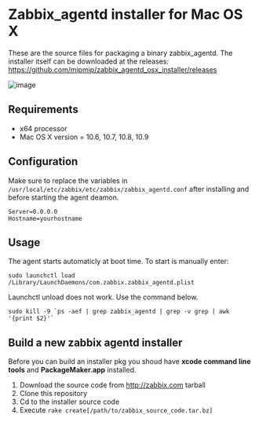 # Zabbix_agentd installer for Mac OS X

These are the source files for packaging a binary zabbix_agentd. The installer itself can be downloaded at the 
releases: https://github.com/mipmip/zabbix_agentd_osx_installer/releases

![image](http://picdrop.t3lab.com/iWcWUQmdaq.png)

## Requirements

* x64 processor
* Mac OS X version = 10.6, 10.7, 10.8, 10.9

## Configuration

Make sure to replace the variables in ```/usr/local/etc/zabbix/etc/zabbix/zabbix_agentd.conf``` after installing and before 
starting the agent deamon.

```
Server=0.0.0.0
Hostname=yourhostname
```

## Usage

The agent starts automaticly at boot time. To start is manually enter:

```
sudo launchctl load /Library/LaunchDaemons/com.zabbix.zabbix_agentd.plist
```

Launchctl unload does not work. Use the command below.
```
sudo kill -9 `ps -aef | grep zabbix_agentd | grep -v grep | awk '{print $2}'`
```

## Build a new zabbix agentd installer

Before you can build an installer pkg you shoud have **xcode command line tools** and **PackageMaker.app** installed.

1. Download the source code from http://zabbix.com tarball
2. Clone this repository
3. Cd to the installer source code
4. Execute ```rake create[/path/to/zabbix_source_code.tar.bz]```
